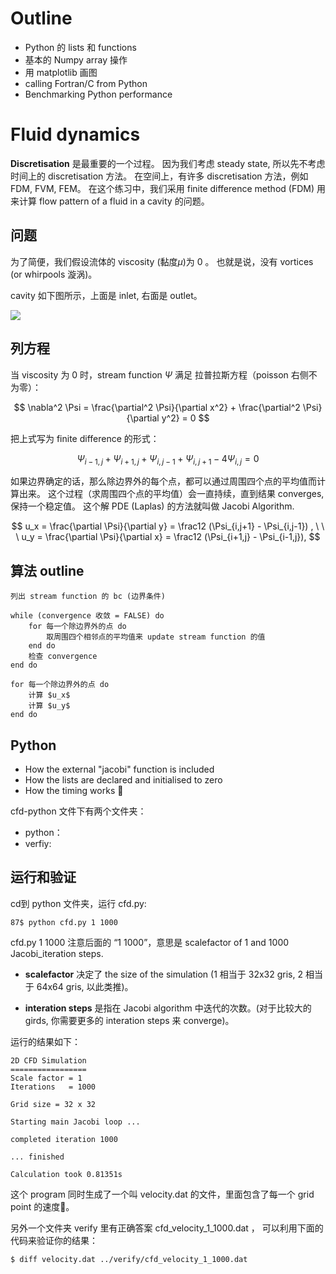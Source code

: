 # Outline
- Python 的 lists 和 functions
- 基本的 Numpy array 操作
- 用 matplotlib 画图
- calling Fortran/C from Python
- Benchmarking Python performance

# Fluid dynamics
**Discretisation** 是最重要的一个过程。
因为我们考虑 steady state, 所以先不考虑时间上的 discretisation 方法。
在空间上，有许多 discretisation 方法，例如 FDM, FVM, FEM。
在这个练习中，我们采用 finite difference method (FDM) 用来计算 
flow pattern of a fluid in a cavity 的问题。

## 问题
为了简便，我们假设流体的 viscosity (黏度$\mu$)为 0 。
也就是说，没有 vortices (or whirpools 漩涡)。

cavity 如下图所示，上面是 inlet, 右面是 outlet。

![](http://wx2.sinaimg.cn/mw690/8db2c8cbgy1flkfcpfv0uj20xk0fwaai.jpg)

## 列方程
当 viscosity 为 0 时，stream function $\Psi$ 满足
拉普拉斯方程（poisson 右侧不为零）： 

$$
\nabla^2 \Psi = \frac{\partial^2 \Psi}{\partial x^2} +
 \frac{\partial^2 \Psi}{\partial y^2} = 0 
$$

把上式写为 finite difference 的形式：

$$
\Psi_{i-1,j} + \Psi_{i+1,j} + \Psi_{i,j-1} + \Psi_{i,j+1} - 4\Psi_{i,j} = 0
$$

如果边界确定的话，那么除边界外的每个点，都可以通过周围四个点的平均值而计算出来。
这个过程（求周围四个点的平均值）会一直持续，直到结果 converges, 保持一个稳定值。
这个解 PDE (Laplas) 的方法就叫做 Jacobi Algorithm.

$$
u_x = \frac{\partial \Psi}{\partial y} = \frac12 
(\Psi_{i,j+1} - \Psi_{i,j-1}) , \ \ \ 
u_y = \frac{\partial \Psi}{\partial x} = \frac12 
(\Psi_{i+1,j} - \Psi_{i-1,j}),
$$

## 算法 outline

    列出 stream function 的 bc (边界条件)

    while (convergence 收敛 = FALSE) do
        for 每一个除边界外的点 do
            取周围四个相邻点的平均值来 update stream function 的值
        end do
        检查 convergence
    end do

    for 每一个除边界外的点 do 
        计算 $u_x$
        计算 $u_y$
    end do

## Python

- How the external "jacobi" function is included
- How the lists are declared and initialised to zero
- How the timing works 

cfd-python 文件下有两个文件夹：
- python：
- verfiy:

## 运行和验证
cd到 python 文件夹，运行 cfd.py:

`87$ python cfd.py 1 1000`

cfd.py 1 1000
注意后面的 “1 1000”，意思是 scalefactor of 1 and 1000 Jacobi_iteration steps. 

- **scalefactor** 决定了 the size of the simulation (1 相当于 32x32 gris, 2 相当于 64x64 gris, 以此类推)。

- **interation steps** 是指在 Jacobi algorithm 中迭代的次数。(对于比较大的 girds, 你需要更多的 interation steps 来 converge)。

运行的结果如下：

    2D CFD Simulation
    =================
    Scale factor = 1
    Iterations   = 1000

    Grid size = 32 x 32

    Starting main Jacobi loop ...

    completed iteration 1000

    ... finished

    Calculation took 0.81351s

这个 program 同时生成了一个叫 velocity.dat 的文件，里面包含了每一个 grid point 的速度。

另外一个文件夹 verify 里有正确答案 cfd_velocity_1_1000.dat ， 可以利用下面的代码来验证你的结果：


`$ diff velocity.dat ../verify/cfd_velocity_1_1000.dat`


